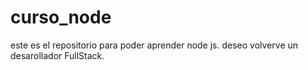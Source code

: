 # curso_node

este es el repositorio para poder aprender node js. deseo volverve un desarollador FullStack.
